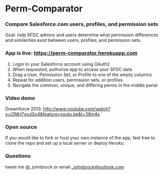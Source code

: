 Perm-Comparator
===============

### Compare Salesforce.com users, profiles, and permission sets  
Goal: help SFDC admins and users determine what permission differences and similarities exist between users, profiles, and permission sets.

### App is live: https://perm-comparator.herokuapp.com
1. Login to your Salesforce account using OAuth2
2. When requested, authorize app to access your SFDC data
3. Drag a User, Permission Set, or Profile to one of the empty columns
4. Repeat for addition users, permission sets, or profiles
5. Navigate the common, unique, and differing perms in the middle panel

### Video demo
Dreamforce 2013: http://www.youtube.com/watch?v=iZMH7yqJGo4&feature=youtu.be&t=38m4s

### Open source
If you would like to fork or host your own instance of the app, feel free to clone the repo and set up a local server or deploy Heroku.

### Questions
tweet me @_johnbrock or email _johnbrock@outlook.com  
